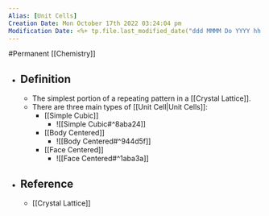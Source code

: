 ```yaml
---
Alias: [Unit Cells]
Creation Date: Mon October 17th 2022 03:24:04 pm 
Modification Date: <%+ tp.file.last_modified_date("ddd MMMM Do YYYY hh:mm:ss a") %>
---
```

#Permanent [[Chemistry]]

- ## Definition
	- The simplest portion of a repeating pattern in a [[Crystal Lattice]].
	- There are three main types of [[Unit Cell|Unit Cells]]:
		- [[Simple Cubic]]
			- ![[Simple Cubic#^8aba24]]
		- [[Body Centered]]
			- ![[Body Centered#^944d5f]]
		- [[Face Centered]]
			- ![[Face Centered#^1aba3a]]
- ## Reference
	- [[Crystal Lattice]]